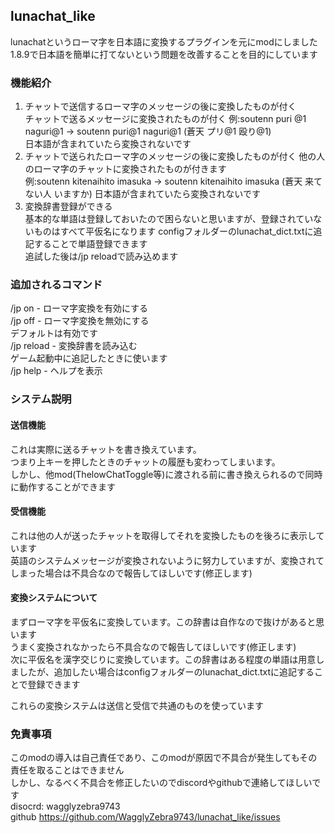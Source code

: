 ## lunachat_like
lunachatというローマ字を日本語に変換するプラグインを元にmodにしました  
1.8.9で日本語を簡単に打てないという問題を改善することを目的にしています  
### 機能紹介
1. チャットで送信するローマ字のメッセージの後に変換したものが付く  
チャットで送るメッセージに変換されたものが付く 
例:soutenn puri @1 naguri@1 → soutenn puri@1 naguri@1 (蒼天 プリ@1 殴り@1)  
日本語が含まれていたら変換されないです
2. チャットで送られたローマ字のメッセージの後に変換したものが付く 
他の人のローマ字のチャットに変換されたものが付きます  
例:soutenn kitenaihito imasuka → soutenn kitenaihito imasuka (蒼天 来てない人 いますか)
 日本語が含まれていたら変換されないです
3. 変換辞書登録ができる  
基本的な単語は登録しておいたので困らないと思いますが、登録されていないものはすべて平仮名になります
configフォルダーのlunachat_dict.txtに追記することで単語登録できます  
追試した後は/jp reloadで読み込めます

### 追加されるコマンド
/jp on - ローマ字変換を有効にする  
/jp off - ローマ字変換を無効にする  
デフォルトは有効です  
/jp reload - 変換辞書を読み込む  
ゲーム起動中に追記したときに使います  
/jp help - ヘルプを表示

### システム説明  
#### 送信機能
これは実際に送るチャットを書き換えています。  
つまり上キーを押したときのチャットの履歴も変わってしまいます。  
しかし、他mod(ThelowChatToggle等)に渡される前に書き換えられるので同時に動作することができます
#### 受信機能
これは他の人が送ったチャットを取得してそれを変換したものを後ろに表示しています  
英語のシステムメッセージが変換されないように努力していますが、変換されてしまった場合は不具合なので報告してほしいです(修正します)
#### 変換システムについて
まずローマ字を平仮名に変換しています。この辞書は自作なので抜けがあると思います  
うまく変換されなかったら不具合なので報告してほしいです(修正します)  
次に平仮名を漢字交じりに変換しています。この辞書はある程度の単語は用意しましたが、追加したい場合はconfigフォルダーのlunachat_dict.txtに追記することで登録できます  

これらの変換システムは送信と受信で共通のものを使っています


### 免責事項
このmodの導入は自己責任であり、このmodが原因で不具合が発生してもその責任を取ることはできません  
しかし、なるべく不具合を修正したいのでdiscordやgithubで連絡してほしいです  
disocrd: wagglyzebra9743  
github https://github.com/WagglyZebra9743/lunachat_like/issues